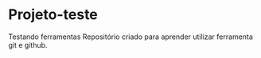 # Projeto-teste
 Testando ferramentas 
 Repositório criado para aprender utilizar ferramenta git e github.
